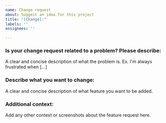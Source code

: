 ```yaml
---
name: Change request
about: Suggest an idea for this project
title: "[Change]:"
labels: ''
assignees: ''

---
```


### Is your change request related to a problem? Please describe:
A clear and concise description of what the problem is. Ex. I'm always frustrated when [...]

### Describe what you want to change:
A clear and concise description of what feature you want to be added.

### Additional context:
Add any other context or screenshots about the feature request here.
